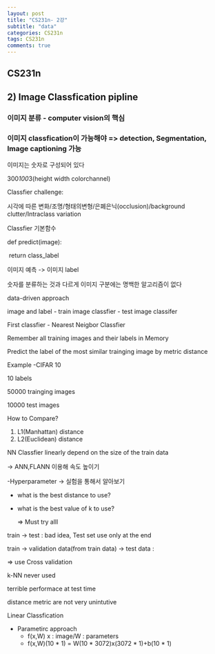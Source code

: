 ```yaml
---
layout: post
title: "CS231n- 2강"
subtitle: "data"
categories: CS231n
tags: CS231n
comments: true
---
```




## CS231n

##  2) Image Classfication pipline



### 이미지 분류 - computer vision의 핵심



### 이미지 classfication이 가능해야 => detection, Segmentation, Image captioning 가능 



이미지는 숫자로 구성되어 있다

300*100*3(height width colorchannel)



Classfier challenge:

 시각에 따른 변화/조명/형태의변형/은폐은닉(occlusion)/background clutter/Intraclass variation



Classfier 기본함수



def predict(image):

​	return class_label



이미지 예측 -> 이미지 label



숫자를 분류하는 것과 다르게 이미지 구분에는 명백한 알고리즘이 없다



data-driven approach



image and label - train image classfier - test image classifer



First classfier - Nearest Neigbor Classfier



Remember all training images and their labels in Memory

Predict the label of the most similar trainging image by metric distance





Example -CIFAR 10

10 labels

50000 trainging images 

10000 test images



How to Compare?

1. L1(Manhattan)  distance
2. L2(Euclidean)  distance



NN Classfier linearly depend on the size of the train data

-> ANN,FLANN 이용해 속도 높이기



-Hyperparameter -> 실험을 통해서 알아보기

 - what is the best distance to use?

- what is the best value of k to use?

  => Must try alll



train -> test : bad idea, Test set use only at the end



train -> validation data(from train data) -> test data :

   => use Cross validation 



k-NN never used 



terrible performace at test time

distance metric are not very unintutive



Linear Classfication

- Parametirc approach
  - f(x,W)    x : image/W : parameters
  - f(x,W)(10 * 1) = W(10 * 3072)x(3072 * 1)+b(10 * 1)










